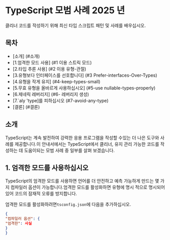 # TypeScript 모범 사례 2025 년

클리너 코드를 작성하기 위해 최신 타입 스크립트 패턴 및 사례를 배우십시오.

## 목차
- [소개] (#소개)
- [1.엄격한 모드 사용] (#1 이용 스트릭 모드)
- [2.타입 추론 사용] (#2 이용 유형-관절)
- [3.유형보다 인터페이스를 선호합니다] (#3 Prefer-interfaces-Over-Types)
- [4.유형을 작게 유지] (#4-keep-types-small)
- [5.무효 유형을 올바르게 사용하십시오] (#5-use nullable-types-properly)
- [6.제네릭 레버리지] (#6- 레버리지 생성)
- [7.`aly 'type]를 피하십시오 (#7-avoid-any-type)
- [결론] (#결론)

## 소개

TypeScript는 계속 발전하여 강력한 응용 프로그램을 작성할 수있는 더 나은 도구와 사례를 제공합니다.이 안내서에서는 TypeScript에서 클리너, 유지 관리 가능한 코드를 작성하는 데 도움이되는 모범 사례 중 일부를 살펴 보겠습니다.

## 1. 엄격한 모드를 사용하십시오

TypeScript의 엄격한 모드를 사용하면 언어를 더 안전하고 예측 가능하게 만드는 몇 가지 컴파일러 옵션이 가능합니다.엄격한 모드를 활성화하면 유형에 명시 적으로 명시되어있어 코드의 잠재적 오류를 방지합니다.

엄격한 모드를 활성화하려면`tsconfig.json`에 다음을 추가하십시오.

```JSON
{
"컴파일러 옵션": {
"엄격한": 사실
}
}